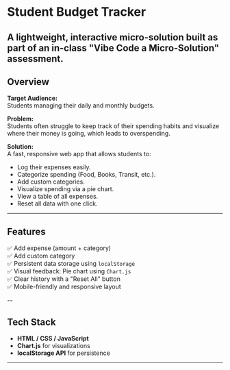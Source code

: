 # Student Budget Tracker

A lightweight, interactive micro-solution built as part of an in-class **"Vibe Code a Micro-Solution"** assessment.  
---

## Overview

**Target Audience:**  
Students managing their daily and monthly budgets.

**Problem:**  
Students often struggle to keep track of their spending habits and visualize where their money is going, which leads to overspending.

**Solution:**  
A fast, responsive web app that allows students to:
- Log their expenses easily.
- Categorize spending (Food, Books, Transit, etc.).
- Add custom categories.
- Visualize spending via a pie chart.
- View a table of all expenses.
- Reset all data with one click.

---

##  Features
✅ Add expense (amount + category)  
✅ Add custom category  
✅ Persistent data storage using `localStorage`  
✅ Visual feedback: Pie chart using `Chart.js`  
✅ Clear history with a "Reset All" button  
✅ Mobile-friendly and responsive layout  

--
##  Tech Stack
- **HTML / CSS / JavaScript**
- **Chart.js** for visualizations
- **localStorage API** for persistence
---

